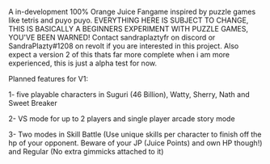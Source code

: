 A in-development 100% Orange Juice Fangame inspired by puzzle games like tetris and puyo puyo.
EVERYTHING HERE IS SUBJECT TO CHANGE, THIS IS BASICALLY A BEGINNERS EXPERIMENT WITH PUZZLE GAMES, YOU'VE BEEN WARNED!
Contact sandraplaztyfr on discord or SandraPlazty#1208 on revolt if you are interested in this project.
Also expect a version 2 of this thats far more complete when i am more experienced, this is just a alpha test for now.

Planned features for V1:

1- five playable characters in Suguri (46 Billion), Watty, Sherry, Nath and Sweet Breaker

2- VS mode for up to 2 players and single player arcade story mode

3-  Two modes in Skill Battle (Use unique skills per character to finish off the hp of your opponent. Beware of your JP (Juice Points) and own HP though!) and Regular (No extra gimmicks attached to it)
